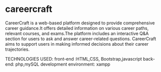 # careercraft
CareerCraft is a web-based platform designed to provide
comprehensive career guidance.It offers detailed information on various career paths, relevant
courses, and exams.The platform includes an interactive Q&A section for users to ask and answer career-related questions.
CareerCraft aims to support users in making informed decisions about their career trajectories.

TECHNOLOGIES USED:
front-end :HTML,CSS, Bootstrap,javascript
back-end: php,mySQL
development environment: xampp
